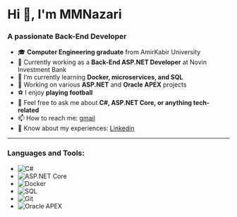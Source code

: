 # Hi 👋, I'm MMNazari

### A passionate Back-End Developer

- 🎓 **Computer Engineering graduate** from AmirKabir University
- 💼 Currently working as a **Back-End ASP.NET Developer** at Novin Investment Bank
- 🌱 I’m currently learning **Docker, microservices, and SQL**
- 🔭 Working on various **ASP.NET** and **Oracle APEX** projects
- ⚽ I enjoy **playing football**
- 💬 Feel free to ask me about **C#, ASP.NET Core, or anything tech-related**
- 📫 How to reach me: [gmail](nazarimohammadmehdi6@gmail.com)
- 📄 Know about my experiences: [Linkedin]()


---

### Languages and Tools:
- ![C#](https://img.shields.io/badge/C%23-%23239120.svg?style=for-the-badge&logo=c-sharp&logoColor=white)
- ![ASP.NET Core](https://img.shields.io/badge/ASP.NET%20Core-%235C2D91.svg?style=for-the-badge&logo=.net&logoColor=white)
- ![Docker](https://img.shields.io/badge/Docker-%232496ED.svg?style=for-the-badge&logo=docker&logoColor=white)
- ![SQL](https://img.shields.io/badge/SQL-%230074C6.svg?style=for-the-badge&logo=sqlite&logoColor=white)
- ![Git](https://img.shields.io/badge/Git-%23F05033.svg?style=for-the-badge&logo=git&logoColor=white)
- ![Oracle APEX](https://img.shields.io/badge/Oracle%20APEX-%23F80000.svg?style=for-the-badge&logo=oracle&logoColor=white)

